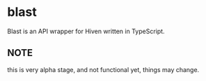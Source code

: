 # blast
Blast is an API wrapper for Hiven written in TypeScript.

## NOTE 
this is very alpha stage, and not functional yet, things may change.
